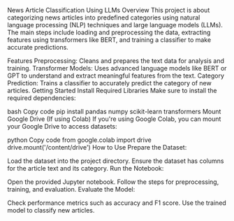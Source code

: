 News Article Classification Using LLMs
Overview
This project is about categorizing news articles into predefined categories using natural language processing (NLP) techniques and large language models (LLMs). The main steps include loading and preprocessing the data, extracting features using transformers like BERT, and training a classifier to make accurate predictions.

Features
Preprocessing: Cleans and prepares the text data for analysis and training.
Transformer Models: Uses advanced language models like BERT or GPT to understand and extract meaningful features from the text.
Category Prediction: Trains a classifier to accurately predict the category of new articles.
Getting Started
Install Required Libraries
Make sure to install the required dependencies:

bash
Copy code
pip install pandas numpy scikit-learn transformers
Mount Google Drive (If using Colab)
If you're using Google Colab, you can mount your Google Drive to access datasets:

python
Copy code
from google.colab import drive
drive.mount('/content/drive')
How to Use
Prepare the Dataset:

Load the dataset into the project directory.
Ensure the dataset has columns for the article text and its category.
Run the Notebook:

Open the provided Jupyter notebook.
Follow the steps for preprocessing, training, and evaluation.
Evaluate the Model:

Check performance metrics such as accuracy and F1 score.
Use the trained model to classify new articles.
